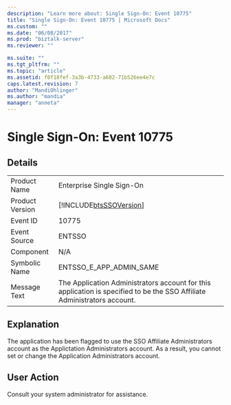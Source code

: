 ```yaml
---
description: "Learn more about: Single Sign-On: Event 10775"
title: "Single Sign-On: Event 10775 | Microsoft Docs"
ms.custom: ""
ms.date: "06/08/2017"
ms.prod: "biztalk-server"
ms.reviewer: ""

ms.suite: ""
ms.tgt_pltfrm: ""
ms.topic: "article"
ms.assetid: f0f18fef-3a3b-4733-a602-71b526ee4e7c
caps.latest.revision: 7
author: "MandiOhlinger"
ms.author: "mandia"
manager: "anneta"
---
```

# Single Sign-On: Event 10775
## Details  
  
|                 |                                                                                                                          |
|-----------------|--------------------------------------------------------------------------------------------------------------------------|
|  Product Name   |                                                Enterprise Single Sign-On                                                 |
| Product Version |                                [!INCLUDE[btsSSOVersion](../includes/btsssoversion-md.md)]                                |
|    Event ID     |                                                          10775                                                           |
|  Event Source   |                                                          ENTSSO                                                          |
|    Component    |                                                           N/A                                                            |
|  Symbolic Name  |                                                 ENTSSO_E_APP_ADMIN_SAME                                                  |
|  Message Text   | The Application Administrators account for this application is specified to be the SSO Affiliate Administrators account. |
  
## Explanation  
 The application has been flagged to use the SSO Affiliate Administrators account as the Applictation Administrators account. As a result, you cannot set or change the Application Administrators account.  
  
## User Action  
 Consult your system administrator for assistance.
